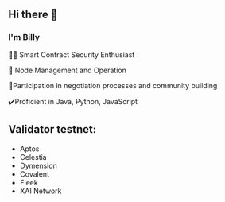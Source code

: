 
## Hi there 👋

### I'm Billy

🧑‍💻 Smart Contract Security Enthusiast

🔑 Node Management and Operation

🤝Participation in negotiation processes and community building

✔️Proficient in Java, Python, JavaScript

## Validator testnet:

- Aptos
- Celestia
- Dymension
- Covalent
- Fleek
- XAI Network


